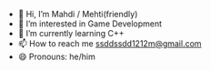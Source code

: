 - 👋 Hi, I’m Mahdi / Mehti(friendly)
- 👀 I’m interested in Game Development
- 🌱 I’m currently learning C++
- 📫 How to reach me ssddssdd1212m@gmail.com
- 😄 Pronouns: he/him
